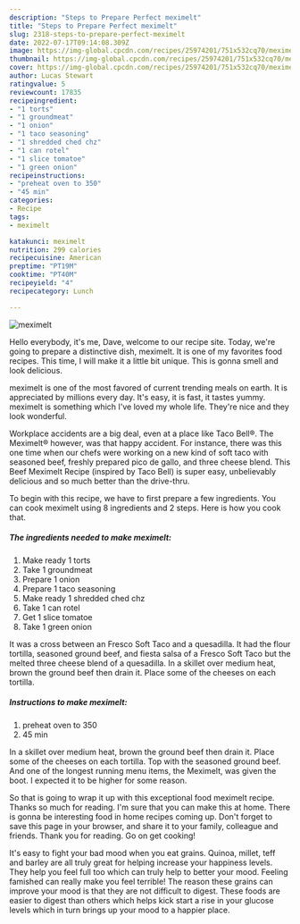 ```yaml
---
description: "Steps to Prepare Perfect meximelt"
title: "Steps to Prepare Perfect meximelt"
slug: 2318-steps-to-prepare-perfect-meximelt
date: 2022-07-17T09:14:08.309Z
image: https://img-global.cpcdn.com/recipes/25974201/751x532cq70/meximelt-recipe-main-photo.jpg
thumbnail: https://img-global.cpcdn.com/recipes/25974201/751x532cq70/meximelt-recipe-main-photo.jpg
cover: https://img-global.cpcdn.com/recipes/25974201/751x532cq70/meximelt-recipe-main-photo.jpg
author: Lucas Stewart
ratingvalue: 5
reviewcount: 17835
recipeingredient:
- "1 torts"
- "1 groundmeat"
- "1 onion"
- "1 taco seasoning"
- "1 shredded ched chz"
- "1 can rotel"
- "1 slice tomatoe"
- "1 green onion"
recipeinstructions:
- "preheat oven to 350"
- "45 min"
categories:
- Recipe
tags:
- meximelt

katakunci: meximelt 
nutrition: 299 calories
recipecuisine: American
preptime: "PT19M"
cooktime: "PT40M"
recipeyield: "4"
recipecategory: Lunch

---
```



![meximelt](https://img-global.cpcdn.com/recipes/25974201/751x532cq70/meximelt-recipe-main-photo.jpg)

Hello everybody, it's me, Dave, welcome to our recipe site. Today, we're going to prepare a distinctive dish, meximelt. It is one of my favorites food recipes. This time, I will make it a little bit unique. This is gonna smell and look delicious.

meximelt is one of the most favored of current trending meals on earth. It is appreciated by millions every day. It's easy, it is fast, it tastes yummy. meximelt is something which I've loved my whole life. They're nice and they look wonderful.

Workplace accidents are a big deal, even at a place like Taco Bell®. The Meximelt® however, was that happy accident. For instance, there was this one time when our chefs were working on a new kind of soft taco with seasoned beef, freshly prepared pico de gallo, and three cheese blend. This Beef Meximelt Recipe (inspired by Taco Bell) is super easy, unbelievably delicious and so much better than the drive-thru.


To begin with this recipe, we have to first prepare a few ingredients. You can cook meximelt using 8 ingredients and 2 steps. Here is how you cook that.

<!--inarticleads1-->

##### The ingredients needed to make meximelt:

1. Make ready 1 torts
1. Take 1 groundmeat
1. Prepare 1 onion
1. Prepare 1 taco seasoning
1. Make ready 1 shredded ched chz
1. Take 1 can rotel
1. Get 1 slice tomatoe
1. Take 1 green onion


It was a cross between an Fresco Soft Taco and a quesadilla. It had the flour tortilla, seasoned ground beef, and fiesta salsa of a Fresco Soft Taco but the melted three cheese blend of a quesadilla. In a skillet over medium heat, brown the ground beef then drain it. Place some of the cheeses on each tortilla. 

<!--inarticleads2-->

##### Instructions to make meximelt:

1. preheat oven to 350
1. 45 min


In a skillet over medium heat, brown the ground beef then drain it. Place some of the cheeses on each tortilla. Top with the seasoned ground beef. And one of the longest running menu items, the Meximelt, was given the boot. I expected it to be higher for some reason. 

So that is going to wrap it up with this exceptional food meximelt recipe. Thanks so much for reading. I'm sure that you can make this at home. There is gonna be interesting food in home recipes coming up. Don't forget to save this page in your browser, and share it to your family, colleague and friends. Thank you for reading. Go on get cooking!

It's easy to fight your bad mood when you eat grains. Quinoa, millet, teff and barley are all truly great for helping increase your happiness levels. They help you feel full too which can truly help to better your mood. Feeling famished can really make you feel terrible! The reason these grains can improve your mood is that they are not difficult to digest. These foods are easier to digest than others which helps kick start a rise in your glucose levels which in turn brings up your mood to a happier place.
